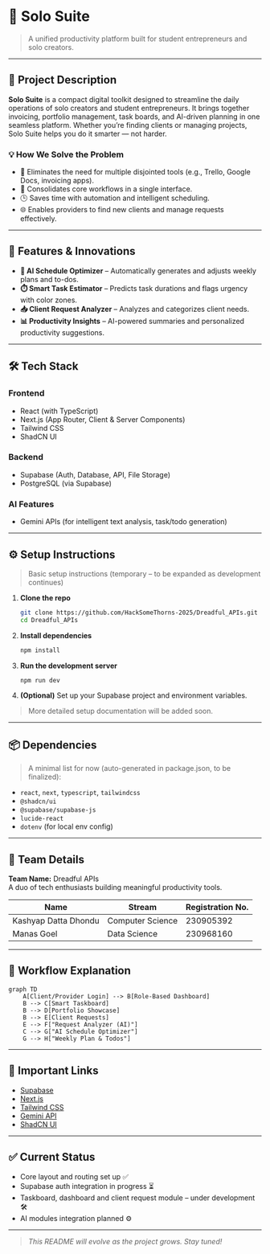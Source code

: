 # 🧰 Solo Suite

> A unified productivity platform built for student entrepreneurs and solo creators.

---

## 🧠 Project Description

**Solo Suite** is a compact digital toolkit designed to streamline the daily operations of solo creators and student entrepreneurs. It brings together invoicing, portfolio management, task boards, and AI-driven planning in one seamless platform. Whether you’re finding clients or managing projects, Solo Suite helps you do it smarter — not harder.

### 💡 How We Solve the Problem

- 🔄 Eliminates the need for multiple disjointed tools (e.g., Trello, Google Docs, invoicing apps).
- 🧭 Consolidates core workflows in a single interface.
- 🕒 Saves time with automation and intelligent scheduling.
- 🌐 Enables providers to find new clients and manage requests effectively.

---

## 🚀 Features & Innovations

- **🧠 AI Schedule Optimizer** – Automatically generates and adjusts weekly plans and to-dos.
- **⏱️ Smart Task Estimator** – Predicts task durations and flags urgency with color zones.
- **📥 Client Request Analyzer** – Analyzes and categorizes client needs.
- **📊 Productivity Insights** – AI-powered summaries and personalized productivity suggestions.

---

## 🛠 Tech Stack

### Frontend
- React (with TypeScript)
- Next.js (App Router, Client & Server Components)
- Tailwind CSS
- ShadCN UI

### Backend
- Supabase (Auth, Database, API, File Storage)
- PostgreSQL (via Supabase)

### AI Features
- Gemini APIs (for intelligent text analysis, task/todo generation)

---

## ⚙️ Setup Instructions

> Basic setup instructions (temporary – to be expanded as development continues)

1. **Clone the repo**  
   ```bash
   git clone https://github.com/HackSomeThorns-2025/Dreadful_APIs.git
   cd Dreadful_APIs
   ```

2. **Install dependencies**  
   ```bash
   npm install
   ```

3. **Run the development server**  
   ```bash
   npm run dev
   ```

4. **(Optional)** Set up your Supabase project and environment variables.

> More detailed setup documentation will be added soon.

---

## 📦 Dependencies

> A minimal list for now (auto-generated in package.json, to be finalized):

- `react`, `next`, `typescript`, `tailwindcss`  
- `@shadcn/ui`  
- `@supabase/supabase-js`  
- `lucide-react`  
- `dotenv` (for local env config)

---

## 👥 Team Details

**Team Name:** Dreadful APIs  
A duo of tech enthusiasts building meaningful productivity tools.

| Name               | Stream             | Registration No. |
|--------------------|---------------------|-------------------|
| Kashyap Datta Dhondu | Computer Science     | 230905392         |
| Manas Goel         | Data Science        | 230968160         |

---

## 🔁 Workflow Explanation

```mermaid
graph TD
    A[Client/Provider Login] --> B[Role-Based Dashboard]
    B --> C[Smart Taskboard]
    B --> D[Portfolio Showcase]
    B --> E[Client Requests]
    E --> F["Request Analyzer (AI)"]
    C --> G["AI Schedule Optimizer"]
    G --> H["Weekly Plan & Todos"]
```

---

## 🔗 Important Links

- [Supabase](https://supabase.com/)
- [Next.js](https://nextjs.org/)
- [Tailwind CSS](https://tailwindcss.com/)
- [Gemini API](https://ai.google.dev/gemini-api)
- [ShadCN UI](https://ui.shadcn.com/)

---

## ✅ Current Status

- Core layout and routing set up ✅  
- Supabase auth integration in progress ⏳  
- Taskboard, dashboard and client request module – under development 🛠  
- AI modules integration planned ⚙️

---

> _This README will evolve as the project grows. Stay tuned!_
